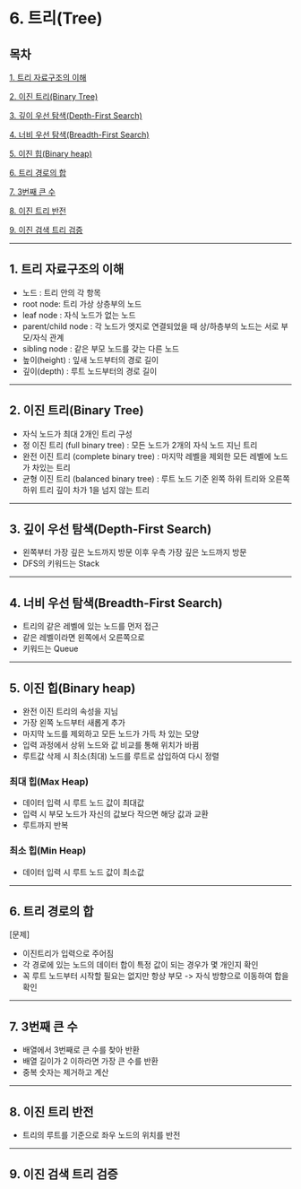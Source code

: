 # 6. 트리(Tree)

## 목차


[1. 트리 자료구조의 이해](#1)

[2. 이진 트리(Binary Tree)](#2)

[3. 깊이 우선 탐색(Depth-First Search)](#3)

[4. 너비 우선 탐색(Breadth-First Search)](#4)

[5. 이진 힙(Binary heap)](#5)

[6. 트리 경로의 합](#6)

[7. 3번째 큰 수](#7)

[8. 이진 트리 반전](#8)

[9. 이진 검색 트리 검증](#9)

---

## 1. 트리 자료구조의 이해<a id="1"></a>
- 노드 : 트리 안의 각 항목
- root node: 트리 가상 상층부의 노드
- leaf node : 자식 노드가 없는 노드
- parent/child node : 각 노드가 엣지로 연결되었을 때 상/하층부의 노드는 서로 부모/자식 관계
- sibling node : 같은 부모 노드를 갖는 다른 노드
- 높이(height) : 잎새 노드부터의 경로 길이
- 깊이(depth) : 루트 노드부터의 경로 길이

---

## 2. 이진 트리(Binary Tree)<a id="2"></a>
- 자식 노드가 최대 2개인 트리 구성
- 정 이진 트리 (full binary tree) : 모든 노드가 2개의 자식 노드 지닌 트리
- 완전 이진 트리 (complete binary tree) : 마지막 레벨을 제외한 모든 레벨에 노드가 차있는 트리
- 균형 이진 트리 (balanced binary tree) : 루트 노드 기준 왼쪽 하위 트리와 오른쪽 하위 트리 깊이 차가 1을 넘지 않는 트리

---

## 3. 깊이 우선 탐색(Depth-First Search)<a id="3"></a>
- 왼쪽부터 가장 깊은 노드까지 방문 이후 우측 가장 깊은 노드까지 방문
- DFS의 키워드는 Stack
---

## 4. 너비 우선 탐색(Breadth-First Search)<a id="4"></a>
- 트리의 같은 레벨에 있는 노드를 먼저 접근
- 같은 레벨이라면 왼쪽에서 오른쪽으로
- 키워드는 Queue
---

## 5. 이진 힙(Binary heap)<a id="5"></a>
- 완전 이진 트리의 속성을 지님
- 가장 왼쪽 노드부터 새롭게 추가
- 마지막 노드를 제외하고 모든 노드가 가득 차 있는 모양
- 입력 과정에서 상위 노드와 값 비교를 통해 위치가 바뀜
- 루트값 삭제 시 최소(최대) 노드를 루트로 삽입하여 다시 정렬

### 최대 힙(Max Heap)
- 데이터 입력 시 루트 노드 값이 최대값
- 입력 시 부모 노드가 자신의 값보다 작으면 해당 값과 교환
- 루트까지 반복

### 최소 힙(Min Heap)
- 데이터 입력 시 루트 노드 값이 최소값
---

## 6. 트리 경로의 합<a id="6"></a>
[문제]
- 이진트리가 입력으로 주어짐
- 각 경로에 있는 노드의 데이터 합이 특정 값이 되는 경우가 몇 개인지 확인
- 꼭 루트 노드부터 시작할 필요는 없지만 항상 부모 -> 자식 방향으로 이동하여 합을 확인
---

## 7. 3번째 큰 수<a id="7"></a>
- 배열에서 3번째로 큰 수를 찾아 반환
- 배열 길이가 2 이하라면 가장 큰 수를 반환
- 중복 숫자는 제거하고 계산
---

## 8. 이진 트리 반전<a id="8"></a>
- 트리의 루트를 기준으로 좌우 노드의 위치를 반전
---

## 9. 이진 검색 트리 검증<a id="9"></a>
